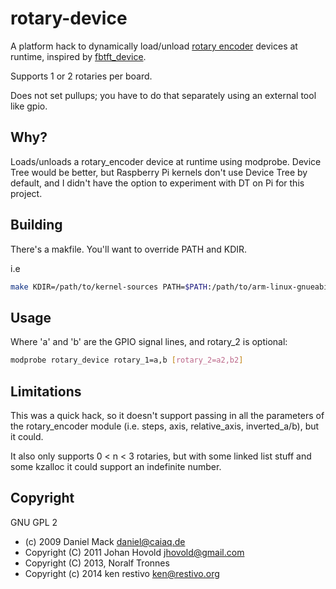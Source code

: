 rotary-device
=============

A platform hack to dynamically load/unload [rotary encoder](https://www.kernel.org/doc/Documentation/input/rotary-encoder.txt) devices at runtime, inspired by [fbtft_device](https://github.com/notro/fbtft/wiki/fbtft_device "fbtft_device").

Supports 1 or 2 rotaries per board.

Does not set pullups; you have to do that separately using an external tool like gpio.

## Why?

Loads/unloads a rotary_encoder device at runtime using modprobe. Device Tree would be better, but Raspberry Pi kernels don't use Device Tree by default, and I didn't have the option to experiment with DT on Pi for this project.

## Building

There's a makfile. You'll want to override PATH and KDIR.

i.e
```sh
make KDIR=/path/to/kernel-sources PATH=$PATH:/path/to/arm-linux-gnueabi/toolchain
```


## Usage

Where 'a' and 'b' are the GPIO signal lines, and rotary_2 is optional:

```sh
modprobe rotary_device rotary_1=a,b [rotary_2=a2,b2]
```



## Limitations

This was a quick hack, so it doesn't support passing in all the parameters of the rotary_encoder module (i.e. steps, axis, relative_axis, inverted_a/b), but it could.

It also only supports 0 < n < 3 rotaries, but with some linked list stuff and some kzalloc it could support an indefinite number.

## Copyright

GNU GPL 2 

* (c) 2009 Daniel Mack <daniel@caiaq.de>
* Copyright (C) 2011 Johan Hovold <jhovold@gmail.com>
* Copyright (C) 2013, Noralf Tronnes
* Copyright (c) 2014 ken restivo <ken@restivo.org>

